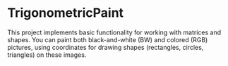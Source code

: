 # TrigonometricPaint
This project implements basic functionality for working with matrices and shapes. You can paint both black-and-white (BW) and colored (RGB) pictures, using coordinates for drawing  shapes (rectangles, circles, triangles) on these images.
